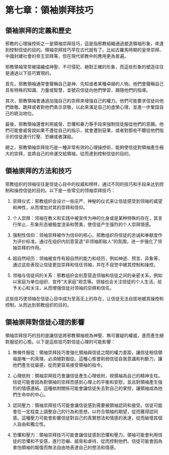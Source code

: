 # 第七章：領袖崇拜技巧

## 領袖崇拜的定義和歷史

邪教的心理操控術之一是領袖崇拜技巧，這是指邪教組織通過塑造領袖形象，來達到控制信徒的目的。領袖崇拜技巧早在古代就有了，比如古羅馬時期的皇帝崇拜、中國封建社會的帝王崇拜等，但在現代邪教中的應用更為普遍。

邪教領袖常常被描繪成神聖、不可侵犯、絕對正確的形象，而這些形象的塑造往往是通過以下技巧實現的。

首先，邪教領袖通常會聲稱自己是神、先知或者某種卓越的人物。他們會聲稱自己具有特殊的知識、力量或智慧，並號召信徒向他們學習，跟隨他們的指導。

其次，邪教領袖會通過加強自己的崇拜來增強自己的權力。他們可能要求信徒向他們致敬、跪拜或者對他們表示崇敬，以此來滿足自己的虛榮心理，並進一步鞏固自己的統治地位。

最後，邪教領袖還會利用威脅、恐懼和暴力等手段來強制信徒服從他們的意願。他們可能會威脅說如果不遵從自己的指示，就會遭到惡果，或者對那些不聽從他們指示的信徒進行打壓、恐嚇或者謀殺。

總之，邪教領袖崇拜技巧是一種非常有效的心理操控術，能夠使信徒對領袖產生極大的崇拜，並將自己的命運交給領袖，從而達到控制信徒的目的。

## 領袖崇拜的方法和技巧

邪教组织的领袖往往是信徒心目中的权威和榜样，通过不同的技巧和手段来达到控制和操控信徒的目的。以下是一些常见的领袖崇拜技巧：

1. 崇拜仪式：邪教组织会设计一些庄严、神秘的仪式来让信徒感受到领袖的威望和神性，从而增加对其的崇拜和信仰。

2. 个人崇拜：领袖在教义和实践中被宣传为神的化身或是某种特殊的存在，其言行举止、形象形态被极度渲染和赞美，使信徒产生强烈的个人崇拜情感。

3. 强制性信仰：领袖崇拜被作为信仰的核心，邪教组织将信徒的忠诚和奉献度作为评价标准。通过在组织内刻意营造“非领袖即敌人”的氛围，进一步强化了领袖崇拜的作用。

4. 超自然经历：领袖被宣传有超自然的能力和经历，例如神迹、预言、异象等，通过这些表现让信徒更加崇拜和信任领袖，并在不自觉中被其控制和操控。

5. 领袖与信徒间的关系：邪教组织会刻意营造领袖和信徒之间的亲密关系，例如以家庭为单位组织、宣传“大家庭”观念等。领袖也会关注信徒的个人生活，给予关心和关注，从而增强信徒对领袖的崇拜和信任。

这些技巧使领袖在信徒心目中成为至高无上的存在，让信徒无法自拔地被其操控和控制，从而达到邪教组织的目的。

## 領袖崇拜對信徒心理的影響

領袖崇拜技巧的目的是讓信徒將邪教領袖視為神聖、無可置疑的權威，進而產生絕對服從的心態。以下是這些技巧對信徒心理的可能影響：

1. 無條件服從：領袖崇拜技巧會強化領袖與信徒之間的權力差距，讓信徒相信領袖是唯一的真理，必須絕對服從。這種心態會削弱信徒自我意識和判斷力，讓他們產生從屬感，從而更容易接受領袖的指令。

2. 心理依附：領袖崇拜技巧會讓信徒產生心理依附，視領袖為自己的精神支柱。信徒可能會因為對領袖的崇拜而感到心理上的平衡和安慰，並且對領袖產生強烈的情感連結。這種依附關係可能會讓信徒失去對自己的掌控，讓領袖成為他們生命中的中心。

3. 認同壓力：領袖崇拜技巧可能會讓信徒感到需要被領袖認同和接受。信徒可能會在一定程度上調整自己的行為和思想，以符合領袖的期望，從而獲得認同感。這種壓力可能會影響信徒對自己的真實想法和情感的表達，從而破壞其個人自由和獨立性。

4. 恐懼和壓力：領袖崇拜技巧可能會讓信徒感到恐懼和壓力。領袖可能會利用信徒的恐懼和不安感，進行恐嚇、威脅和虐待，從而控制他們。信徒可能會因為害怕領袖的報復而無法自由地表達自己的想法和情感。

